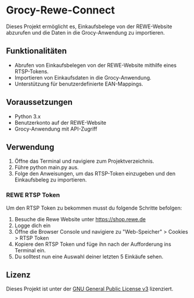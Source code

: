 # Grocy-Rewe-Connect

Dieses Projekt ermöglicht es, Einkaufsbelege von der REWE-Website abzurufen und die Daten in die Grocy-Anwendung zu importieren.

## Funktionalitäten

- Abrufen von Einkaufsbelegen von der REWE-Website mithilfe eines RTSP-Tokens.
- Importieren von Einkaufsdaten in die Grocy-Anwendung.
- Unterstützung für benutzerdefinierte EAN-Mappings.

## Voraussetzungen

- Python 3.x
- Benutzerkonto auf der REWE-Website
- Grocy-Anwendung mit API-Zugriff

## Verwendung
1. Öffne das Terminal und navigiere zum Projektverzeichnis.
2. Führe python main.py aus.
3. Folge den Anweisungen, um das RTSP-Token einzugeben und den Einkaufsbeleg zu importieren.

### REWE RTSP Token

Um den RTSP Token zu bekommen musst du folgende Schritte befolgen:
1. Besuche die Rewe Website unter https://shop.rewe.de
2. Logge dich ein
3. Öffne die Browser Console und navigiere zu "Web-Speicher" > Cookies > RTSP Token
4. Kopiere den RTSP Token und füge ihn nach der Aufforderung ins Terminal ein.
5. Du solltest nun eine Auswahl deiner letzten 5 Einkäufe sehen.

## Lizenz

Dieses Projekt ist unter der [GNU General Public License v3](LICENSE) lizenziert.
